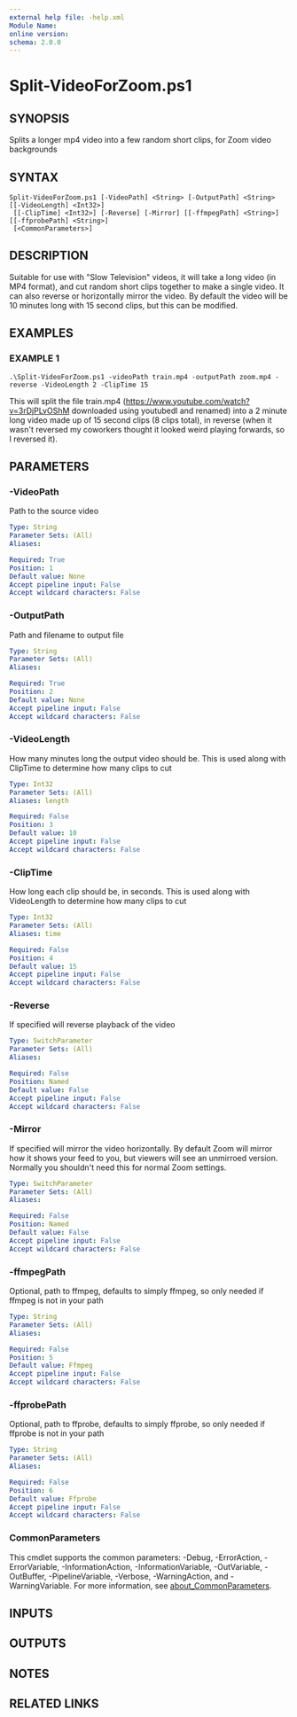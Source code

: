 ```yaml
---
external help file: -help.xml
Module Name:
online version:
schema: 2.0.0
---
```


# Split-VideoForZoom.ps1

## SYNOPSIS
Splits a longer mp4 video into a few random short clips, for Zoom video backgrounds

## SYNTAX

```
Split-VideoForZoom.ps1 [-VideoPath] <String> [-OutputPath] <String> [[-VideoLength] <Int32>]
 [[-ClipTime] <Int32>] [-Reverse] [-Mirror] [[-ffmpegPath] <String>] [[-ffprobePath] <String>]
 [<CommonParameters>]
```

## DESCRIPTION
Suitable for use with "Slow Television" videos, it will take a long video (in MP4 format), and cut random short clips together to make a single video.
It can also reverse or horizontally mirror the video.
By default the video will be 10 minutes long with 15 second clips, but this can be modified.

## EXAMPLES

### EXAMPLE 1
```
.\Split-VideoForZoom.ps1 -videoPath train.mp4 -outputPath zoom.mp4 -reverse -VideoLength 2 -ClipTime 15
```

This will split the file train.mp4 (https://www.youtube.com/watch?v=3rDjPLvOShM downloaded using youtubedl and renamed) into a 2 minute
long video made up of 15 second clips (8 clips total), in reverse (when it wasn't reversed my coworkers thought it looked weird playing forwards,
so I reversed it).

## PARAMETERS

### -VideoPath
Path to the source video

```yaml
Type: String
Parameter Sets: (All)
Aliases:

Required: True
Position: 1
Default value: None
Accept pipeline input: False
Accept wildcard characters: False
```

### -OutputPath
Path and filename to output file

```yaml
Type: String
Parameter Sets: (All)
Aliases:

Required: True
Position: 2
Default value: None
Accept pipeline input: False
Accept wildcard characters: False
```

### -VideoLength
How many minutes long the output video should be.
This is used along with ClipTime to determine how many clips to cut

```yaml
Type: Int32
Parameter Sets: (All)
Aliases: length

Required: False
Position: 3
Default value: 10
Accept pipeline input: False
Accept wildcard characters: False
```

### -ClipTime
How long each clip should be, in seconds.
This is used along with VideoLength to determine how many clips to cut

```yaml
Type: Int32
Parameter Sets: (All)
Aliases: time

Required: False
Position: 4
Default value: 15
Accept pipeline input: False
Accept wildcard characters: False
```

### -Reverse
If specified will reverse playback of the video

```yaml
Type: SwitchParameter
Parameter Sets: (All)
Aliases:

Required: False
Position: Named
Default value: False
Accept pipeline input: False
Accept wildcard characters: False
```

### -Mirror
If specified will mirror the video horizontally.
By default Zoom will mirror how it shows your feed to you, but viewers will see an unmirroed version.
Normally you shouldn't need this for normal Zoom settings.

```yaml
Type: SwitchParameter
Parameter Sets: (All)
Aliases:

Required: False
Position: Named
Default value: False
Accept pipeline input: False
Accept wildcard characters: False
```

### -ffmpegPath
Optional, path to ffmpeg, defaults to simply ffmpeg, so only needed if ffmpeg is not in your path

```yaml
Type: String
Parameter Sets: (All)
Aliases:

Required: False
Position: 5
Default value: Ffmpeg
Accept pipeline input: False
Accept wildcard characters: False
```

### -ffprobePath
Optional, path to ffprobe, defaults to simply ffprobe, so only needed if ffprobe is not in your path

```yaml
Type: String
Parameter Sets: (All)
Aliases:

Required: False
Position: 6
Default value: Ffprobe
Accept pipeline input: False
Accept wildcard characters: False
```

### CommonParameters
This cmdlet supports the common parameters: -Debug, -ErrorAction, -ErrorVariable, -InformationAction, -InformationVariable, -OutVariable, -OutBuffer, -PipelineVariable, -Verbose, -WarningAction, and -WarningVariable. For more information, see [about_CommonParameters](http://go.microsoft.com/fwlink/?LinkID=113216).

## INPUTS

## OUTPUTS

## NOTES

## RELATED LINKS

